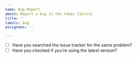 ```yaml
---
name: Bug Report
about: Report a bug in the tobac library
title: ''
labels: bug
assignees: ''

---
```


* [ ] Have you searched the issue tracker for the same problem?
* [ ] Have you checked if you're using the latest version?
